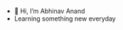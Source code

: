 - 👋 Hi, I’m Abhinav Anand
- Learning something new everyday
<!---
abhinavanand-fed/abhinavanand-fed is a ✨ special ✨ repository because its `README.md` (this file) appears on your GitHub profile.
You can click the Preview link to take a look at your changes.
--->
